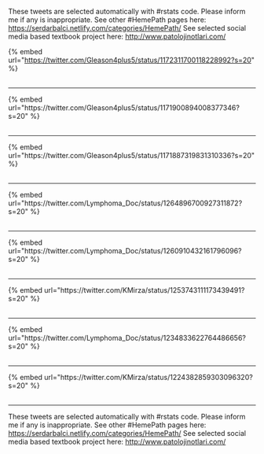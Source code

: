 

These tweets are selected automatically with #rstats code. Please inform me if any is inappropriate.
See other #HemePath pages here: https://serdarbalci.netlify.com/categories/HemePath/ 
See selected social media based textbook project here: http://www.patolojinotlari.com/

{% embed url="https://twitter.com/Gleason4plus5/status/1172311700118228992?s=20" %}<br>
<br>
<hr>
{% embed url="https://twitter.com/Gleason4plus5/status/1171900894008377346?s=20" %}<br>
<br>
<hr>
{% embed url="https://twitter.com/Gleason4plus5/status/1171887319831310336?s=20" %}<br>
<br>
<hr>
{% embed url="https://twitter.com/Lymphoma_Doc/status/1264896700927311872?s=20" %}<br>
<br>
<hr>
{% embed url="https://twitter.com/Lymphoma_Doc/status/1260910432161796096?s=20" %}<br>
<br>
<hr>
{% embed url="https://twitter.com/KMirza/status/1253743111173439491?s=20" %}<br>
<br>
<hr>
{% embed url="https://twitter.com/Lymphoma_Doc/status/1234833622764486656?s=20" %}<br>
<br>
<hr>
{% embed url="https://twitter.com/KMirza/status/1224382859303096320?s=20" %}<br>
<br>
<hr>


These tweets are selected automatically with #rstats code. Please inform me if any is inappropriate.
See other #HemePath pages here: https://serdarbalci.netlify.com/categories/HemePath/ 
See selected social media based textbook project here: http://www.patolojinotlari.com/
